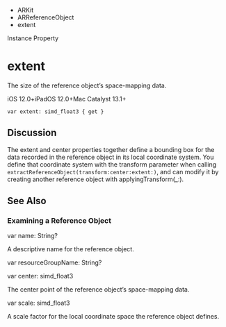

- ARKit
- ARReferenceObject
-  extent 

Instance Property

# extent

The size of the reference object’s space-mapping data.

iOS 12.0+iPadOS 12.0+Mac Catalyst 13.1+

``` source
var extent: simd_float3 { get }
```

## Discussion

The extent and center properties together define a bounding box for the data recorded in the reference object in its local coordinate system. You define that coordinate system with the transform parameter when calling `extractReferenceObject(transform:center:extent:)`, and can modify it by creating another reference object with applyingTransform(_:).

## See Also

### Examining a Reference Object

var name: String?

A descriptive name for the reference object.

var resourceGroupName: String?

var center: simd_float3

The center point of the reference object’s space-mapping data.

var scale: simd_float3

A scale factor for the local coordinate space the reference object defines.

